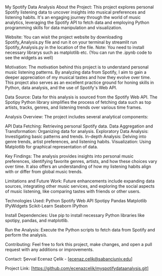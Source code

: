 My Spotify Data Analysis
About the Project:
This project explores personal Spotify listening data to uncover insights into musical preferences and listening habits. It's an engaging journey through the world of music analytics, leveraging the Spotify API to fetch data and employing Python programming skills for data manipulation and visualization.

Website:
You can wisit the project website by downloading Spotify_Analysis.py file and run it on your terminal by streamlit run Spotify_Analysis.py in the location of the file. Note: You need to install necessary librarys such as matplotlib etc. (You can run the .ipynb code to see the widgets as well)

Motivation:
The motivation behind this project is to understand personal music listening patterns. By analyzing data from Spotify, I aim to gain a deeper appreciation of my musical tastes and how they evolve over time. This project also serves as an excellent practice ground for honing skills in Python, data analysis, and the use of Spotify's Web API.

Data Source:
Data for this analysis is sourced from the Spotify Web API. The Spotipy Python library simplifies the process of fetching data such as top artists, tracks, genres, and listening trends over various time frames.

Analysis Overview:
The project includes several analytical components:

API Data Fetching: Retrieving personal Spotify data.
Data Aggregation and Transformation: Organizing data for analysis.
Exploratory Data Analysis: Investigating basic patterns and trends.
In-depth Analysis: Delving into genre trends, artist preferences, and listening habits.
Visualization: Using Matplotlib for graphical representation of data.

Key Findings:
The analysis provides insights into personal music preferences, identifying favorite genres, artists, and how these choices vary over time. It also offers an understanding of how my listening habits align with or differ from global music trends.

Limitations and Future Work:
Future enhancements include expanding data sources, integrating other music services, and exploring the social aspects of music listening, like comparing tastes with friends or other users.

Technologies Used:
Python
Spotify Web API
Spotipy
Pandas
Matplotlib
IPyWidgets
Scikit-Learn
Seaborn
IPython


Install Dependencies: Use pip to install necessary Python libraries like spotipy, pandas, and matplotlib.

Run the Analysis: Execute the Python scripts to fetch data from Spotify and perform the analysis.

Contributing:
Feel free to fork this project, make changes, and open a pull request with any additions or improvements.

Contact:
Şevval Ecenaz Çelik - [ecenaz.celik@sabanciuniv.edu]

Project Link: [https://github.com/ecenazcelik/myspotifydataanalysis.git]
